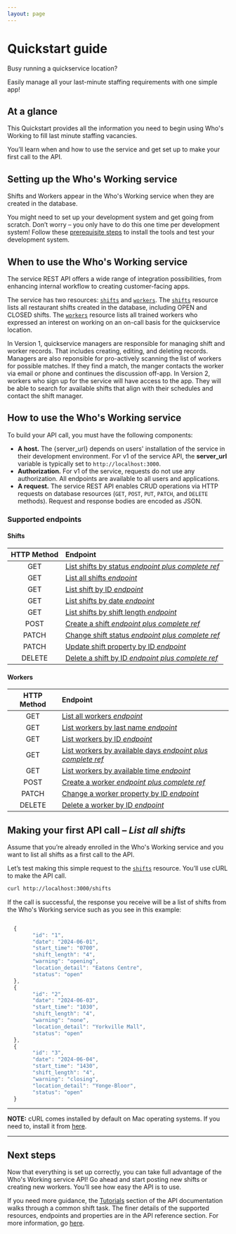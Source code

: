 ```yaml
---
layout: page
---
```


# Quickstart guide

Busy running a quickservice location?

Easily manage all your last-minute staffing requirements with one simple app!

## At a glance

This Quickstart provides all the information you need to begin using Who's Working to fill last minute staffing vacancies.

You’ll learn when and how to use the service and get set up to make your first call to the API.

## Setting up the Who's Working service

Shifts and Workers appear in the Who's Working service when they are created in the database.

You might need to set up your development system and get going from scratch. Don’t worry – you only have to do this one time per development system! Follow these [prerequisite steps](../tutorials/before-you-start-a-tutorial.md) to install the tools and test your development system.

## When to use the Who's Working service

The service REST API offers a wide range of integration possibilities, from enhancing internal workflow to creating customer-facing apps.

The service has two resources: [`shifts`](shifts-resources.md) and [`workers`](workers-resources.md). The [`shifts`](shifts-resources.md) resource lists all restaurant shifts created in the database, including OPEN and CLOSED shifts. The [`workers`](workers-resources.md) resource lists all trained workers who expressed an interest on working on an on-call basis for the quickservice location.

In Version 1, quickservice managers are responsible for managing shift and worker records. That includes creating, editing, and deleting records. Managers are also reponsible for pro-actively scanning the list of workers for possible matches. If they find a match, the manger contacts the worker via email or phone and continues the discussion off-app. In Version 2, workers who sign up for the service will have access to the app. They will be able to search for available shifts that align with their schedules and contact the shift manager.

## How to use the Who's Working service

To build your API call, you must have the following components:

* **A host.**  The {server_url} depends on users' installation of the service in their development environment. For v1 of the service API, the **server_url** variable is typically set to `http://localhost:3000`.
* **Authorization.**  For v1 of the service, requests do not use any authorization. All endpoints are available to all users and applications.
* **A request.**  The service REST API enables CRUD operations via HTTP requests on database resources (`GET`, `POST`, `PUT`, `PATCH`, and `DELETE` methods). Request and response bodies are encoded as JSON.

### Supported endpoints

#### Shifts

| HTTP Method | Endpoint |
| :--------------: | :-------------- |
| GET | [List shifts by status *endpoint plus complete ref*](get-shifts-by-status.md) |
| GET | [List all shifts *endpoint*](get-all-shifts.md) |
| GET | [List shift by ID *endpoint*](get-a-shift-by-id.md)|
| GET | [List shifts by date *endpoint*](get-shifts-by-date.md)|
| GET | [List shifts by shift length *endpoint*](get-shifts-by-length.md)|
| POST | [Create a shift *endpoint plus complete ref*](create-shift.md)|
| PATCH | [Change shift status *endpoint plus complete ref*](change-shift-status.md) |
| PATCH | [Update shift property by ID *endpoint*](change-shift-by-id.md) |
| DELETE | [Delete a shift by ID *endpoint plus complete ref*](delete-shift-by-id.md)|

#### Workers

| HTTP Method | Endpoint |
| :--------------: | :-------------- |
| GET | [List all workers *endpoint*](get-all-workers.md) |
| GET | [List workers by last name *endpoint*](get-worker-by-last-name.md) |
| GET | [List workers by ID *endpoint*](get-worker-by-id) |
| GET | [List workers by available days *endpoint plus complete ref*](get_workers_days.md) |
| GET | [List workers by available time *endpoint*](get_workers_available_time.md) |
| POST | [Create a worker *endpoint plus complete ref*](create-worker.md)|
| PATCH | [Change a worker property by ID *endpoint*](change-worker-property-by-id.md) |
| DELETE | [Delete a worker by ID *endpoint*](delete-worker-by-id.md)|

## Making your first API call – *List all shifts*

Assume that you’re already enrolled in the Who's Working service and you want to list all shifts as a first call to the API.

Let’s test making this simple request to the [`shifts`](shifts-resources.md) resource. You’ll use cURL to make the API call.

```bash
curl http://localhost:3000/shifts
```

If the call is successful, the response you receive will be a list of shifts from the Who's Working service such as you see in this example:

```js

  {
        "id": "1",
        "date": "2024-06-01",
        "start_time": "0700",
        "shift_length": "4",
        "warning": "opening",
        "location_detail": "Eatons Centre",
        "status": "open"
  },
  {
        "id": "2",
        "date": "2024-06-03",
        "start_time": "1030",
        "shift_length": "4",
        "warning": "none",
        "location_detail": "Yorkville Mall",
        "status": "open"
  },
  {
        "id": "3",
        "date": "2024-06-04",
        "start_time": "1430",
        "shift_length": "4",
        "warning": "closing",
        "location_detail": "Yonge-Bloor",
        "status": "open"
  }

```

---

**NOTE:**
cURL comes installed by default on Mac operating systems. If you need to, install it from [here](https://curl.se/windows/).

---

## Next steps

Now that everything is set up correctly, you can take full advantage of the Who's Working service API! Go ahead and start posting new shifts or creating new workers. You’ll see how easy the API is to use.

If you need more guidance, the [Tutorials](../tutorials/update-a-shift.md) section of the API documentation walks through a common shift task. The finer details of the supported resources, endpoints and properties are in the API reference section. For more information, go [here](../index.md).
